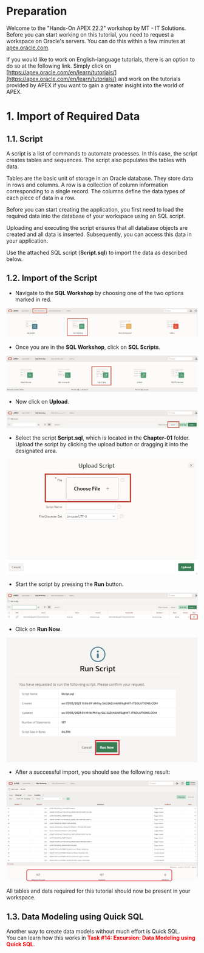 # Preparation

Welcome to the "Hands-On APEX 22.2" workshop by MT - IT Solutions.
Before you can start working on this tutorial, you need to request a workspace on Oracle's servers. You can do this within a few minutes at [apex.oracle.com](apex.oracle.com).

If you would like to work on English-language tutorials, there is an option to do so at the following link. Simply click on [https://apex.oracle.com/en/learn/tutorials/](https://apex.oracle.com/en/learn/tutorials/) and work on the tutorials provided by APEX if you want to gain a greater insight into the world of APEX.

# 1. Import of Required Data

## 1.1. Script

A script is a list of commands to automate processes. In this case, the script creates tables and sequences. The script also populates the tables with data.

Tables are the basic unit of storage in an Oracle database. They store data in rows and columns. A row is a collection of column information corresponding to a single record. The columns define the data types of each piece of data in a row.

Before you can start creating the application, you first need to load the required data into the database of your workspace using an SQL script.

Uploading and executing the script ensures that all database objects are created and all data is inserted. Subsequently, you can access this data in your application.

Use the attached SQL script (**Script.sql**) to import the data as described below.

## 1.2. Import of the Script

- Navigate to the **SQL Workshop** by choosing one of the two options marked in red.

![](../../assets/Chapter-01/Open_SQL_Workshop.jpg)

- Once you are in the **SQL Workshop**, click on **SQL Scripts**.

![](../../assets/Chapter-01/Open_SQL_Skripts.jpg)

- Now click on **Upload**.

![](../../assets/Chapter-01/SQL_Workshop_open_upload.jpg)

- Select the script **Script.sql**, which is located in the **Chapter-01** folder. Upload the script by clicking the upload button or dragging it into the designated area.

![](../../assets/Chapter-01/SQL_Workshop_upload_Skript.jpg)

- Start the script by pressing the **Run** button.

![](../../assets/Chapter-01/SQL_Workshop_run_Skript_1.jpg)

- Click on **Run Now**.

![](../../assets/Chapter-01/SQL_Workshop_run_Skript_2.jpg)

- After a successful import, you should see the following result:

![](../../assets/Chapter-01/SQL_Workshop_result.jpg)

All tables and data required for this tutorial should now be present in your workspace.

## 1.3. Data Modeling using Quick SQL

Another way to create data models without much effort is Quick SQL.  
You can learn how this works in <span style="color:red">**Task #14: Excursion: Data Modeling using Quick SQL**</span>.